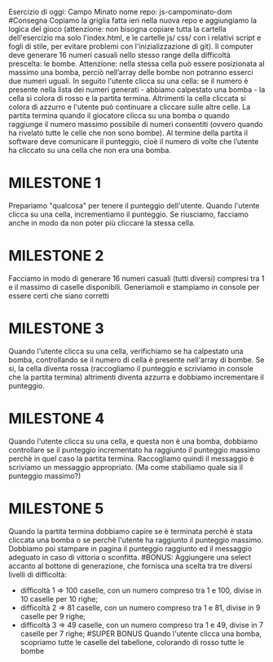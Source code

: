 Esercizio di oggi: Campo Minato
nome repo: js-campominato-dom
#Consegna
Copiamo la griglia fatta ieri nella nuova repo e aggiungiamo la logica del gioco (attenzione: non bisogna copiare tutta la cartella dell'esercizio ma solo l'index.html, e le cartelle js/ css/ con i relativi script e fogli di stile, per evitare problemi con l'inizializzazione di git).
Il computer deve generare 16 numeri casuali nello stesso range della difficoltà prescelta: le bombe. Attenzione: nella stessa cella può essere posizionata al massimo una bomba, perciò nell’array delle bombe non potranno esserci due numeri uguali.
In seguito l'utente clicca su una cella: se il numero è presente nella lista dei numeri generati - abbiamo calpestato una bomba - la cella si colora di rosso e la partita termina. Altrimenti la cella cliccata si colora di azzurro e l'utente può continuare a cliccare sulle altre celle.
La partita termina quando il giocatore clicca su una bomba o quando raggiunge il numero massimo possibile di numeri consentiti (ovvero quando ha rivelato tutte le celle che non sono bombe).
Al termine della partita il software deve comunicare il punteggio, cioè il numero di volte che l’utente ha cliccato su una cella che non era una bomba.
# MILESTONE 1
Prepariamo "qualcosa" per tenere il punteggio dell'utente.
Quando l'utente clicca su una cella, incrementiamo il punteggio.
Se riusciamo, facciamo anche in modo da non poter più cliccare la stessa cella.
# MILESTONE 2
Facciamo in modo di generare 16 numeri casuali (tutti diversi) compresi tra 1 e il massimo di caselle disponibili.
Generiamoli e stampiamo in console per essere certi che siano corretti
# MILESTONE 3
Quando l'utente clicca su una cella, verifichiamo se ha calpestato una bomba, controllando se il numero di cella è presente nell'array di bombe. Se si, la cella diventa rossa (raccogliamo il punteggio e scriviamo in console che la partita termina) altrimenti diventa azzurra e dobbiamo incrementare il punteggio.
# MILESTONE 4
Quando l'utente clicca su una cella, e questa non è una bomba, dobbiamo controllare se il punteggio incrementato ha raggiunto il punteggio massimo perchè in quel caso la partita termina. Raccogliamo quindi il messaggio è scriviamo un messaggio appropriato.
(Ma come stabiliamo quale sia il punteggio massimo?)
# MILESTONE 5
Quando la partita termina dobbiamo capire se è terminata perchè è stata cliccata una bomba o se perchè l'utente ha raggiunto il punteggio massimo. Dobbiamo poi stampare in pagina il punteggio raggiunto ed il messaggio adeguato in caso di vittoria o sconfitta.
#BONUS:
Aggiungere una select accanto al bottone di generazione, che fornisca una scelta tra tre diversi livelli di difficoltà:
- difficoltà 1 ⇒ 100 caselle, con un numero compreso tra 1 e 100, divise in 10 caselle per 10 righe;
- difficoltà 2 ⇒ 81 caselle, con un numero compreso tra 1 e 81, divise in 9 caselle per 9 righe;
- difficoltà 3 ⇒ 49 caselle, con un numero compreso tra 1 e 49, divise in 7 caselle per 7 righe;
#SUPER BONUS
Quando l'utente clicca una bomba, scopriamo tutte le caselle del tabellone, colorando di rosso tutte le bombe